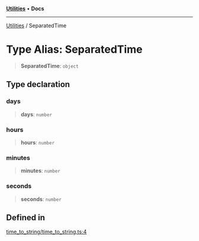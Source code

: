 [**Utilities**](../README.md) • **Docs**

***

[Utilities](../README.md) / SeparatedTime

# Type Alias: SeparatedTime

> **SeparatedTime**: `object`

## Type declaration

### days

> **days**: `number`

### hours

> **hours**: `number`

### minutes

> **minutes**: `number`

### seconds

> **seconds**: `number`

## Defined in

[time\_to\_string/time\_to\_string.ts:4](https://github.com/noobiept/utilities/blob/18352a8077ed8c48acd60199e66f10ece023322d/source/time_to_string/time_to_string.ts#L4)
